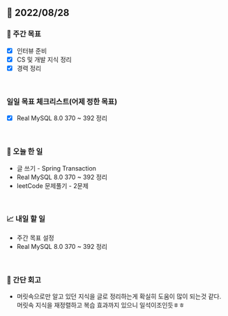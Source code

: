 ## 📅 2022/08/28


### 👏 주간 목표

- [x] 인터뷰 준비
- [x] CS 및 개발 지식 정리
- [x] 경력 정리

<br/>

### 일일 목표 체크리스트(어제 정한 목표)

- [x] Real MySQL 8.0 370 ~ 392 정리

<br/>

### 💯 오늘 한 일

- 글 쓰기 - Spring Transaction
- Real MySQL 8.0 370 ~ 392 정리
- leetCode 문제풀기 - 2문제

<br/>

### 📈 내일 할 일

- 주간 목표 설정
- Real MySQL 8.0 370 ~ 392 정리

<br/>

### 🤔 간단 회고

- 머릿속으로만 알고 있던 지식을 글로 정리하는게 확실히 도움이 많이 되는것 같다. 
머릿속 지식을 재정렬하고 복습 효과까지 있으니 일석이조인듯ㅎㅎ

